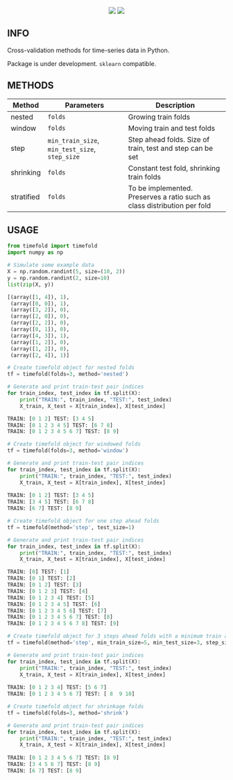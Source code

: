 <p align="center">
  <img src="https://github.com/marnixkoops/timefold/blob/master/img/timefold-logo.png">
  <img src="https://github.com/marnixkoops/timefold/blob/master/img/timefold-methods.png">
</p>

## INFO
Cross-validation methods for time-series data in Python.

Package is under development. `sklearn` compatible.

## METHODS
| Method     | Parameters                                          | Description                                                              |
|------------|-----------------------------------------------------|--------------------------------------------------------------------------|
| nested     | `folds`                                             | Growing train folds                                                      |
| window     | `folds`                                             | Moving train and test folds                                              |
| step       | `min_train_size`, `min_test_size`, `step_size` | Step ahead folds. Size of train, test and step can be set                |
| shrinking  | `folds`                                             | Constant test fold, shrinking train folds                                |
| stratified | `folds`                                             | To be implemented. Preserves a ratio such as class distribution per fold |

## USAGE
```python
from timefold import timefold
import numpy as np

# Simulate some example data
X = np.random.randint(5, size=(10, 2))
y = np.random.randint(2, size=10)
list(zip(X, y))

[(array([1, 4]), 1),
 (array([0, 0]), 1),
 (array([3, 2]), 0),
 (array([2, 0]), 0),
 (array([2, 2]), 0),
 (array([0, 1]), 0),
 (array([4, 3]), 1),
 (array([1, 2]), 0),
 (array([1, 2]), 0),
 (array([2, 4]), 1)]

# Create timefold object for nested folds
tf = timefold(folds=3, method='nested')

# Generate and print train-test pair indices
for train_index, test_index in tf.split(X):
    print("TRAIN:", train_index, "TEST:", test_index)
    X_train, X_test = X[train_index], X[test_index]

TRAIN: [0 1 2] TEST: [3 4 5]
TRAIN: [0 1 2 3 4 5] TEST: [6 7 8]
TRAIN: [0 1 2 3 4 5 6 7] TEST: [8 9]

# Create timefold object for windowed folds
tf = timefold(folds=3, method='window')

# Generate and print train-test pair indices
for train_index, test_index in tf.split(X):
    print("TRAIN:", train_index, "TEST:", test_index)
    X_train, X_test = X[train_index], X[test_index]
    
TRAIN: [0 1 2] TEST: [3 4 5]
TRAIN: [3 4 5] TEST: [6 7 8]
TRAIN: [6 7] TEST: [8 9]

# Create timefold object for one step ahead folds
tf = timefold(method='step', test_size=1)

# Generate and print train-test pair indices
for train_index, test_index in tf.split(X):
    print("TRAIN:", train_index, "TEST:", test_index)
    X_train, X_test = X[train_index], X[test_index]

TRAIN: [0] TEST: [1]
TRAIN: [0 1] TEST: [2]
TRAIN: [0 1 2] TEST: [3]
TRAIN: [0 1 2 3] TEST: [4]
TRAIN: [0 1 2 3 4] TEST: [5]
TRAIN: [0 1 2 3 4 5] TEST: [6]
TRAIN: [0 1 2 3 4 5 6] TEST: [7]
TRAIN: [0 1 2 3 4 5 6 7] TEST: [8]
TRAIN: [0 1 2 3 4 5 6 7 8] TEST: [9]

# Create timefold object for 3 steps ahead folds with a minimum train and test fold size
tf = timefold(method='step', min_train_size=5, min_test_size=3, step_size=3)

# Generate and print train-test pair indices
for train_index, test_index in tf.split(X):
    print("TRAIN:", train_index, "TEST:", test_index)
    X_train, X_test = X[train_index], X[test_index]
    
TRAIN: [0 1 2 3 4] TEST: [5 6 7]
TRAIN: [0 1 2 3 4 5 6 7] TEST: [ 8  9 10]

# Create timefold object for shrinkage folds
tf = timefold(folds=3, method='shrink')

# Generate and print train-test pair indices
for train_index, test_index in tf.split(X):
    print("TRAIN:", train_index, "TEST:", test_index)
    X_train, X_test = X[train_index], X[test_index]
    
TRAIN: [0 1 2 3 4 5 6 7] TEST: [8 9]
TRAIN: [3 4 5 6 7] TEST: [8 9]
TRAIN: [6 7] TEST: [8 9]
```
